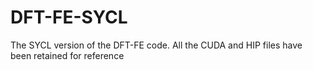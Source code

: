 # DFT-FE-SYCL
The SYCL version of the DFT-FE code. All the CUDA and HIP files have been retained for reference
